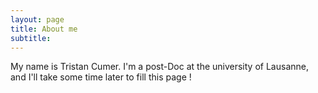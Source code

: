 ```yaml
---
layout: page
title: About me
subtitle: 
---
```


My name is Tristan Cumer. I'm a post-Doc at the university of Lausanne, and I'll take some time later to fill this page !
